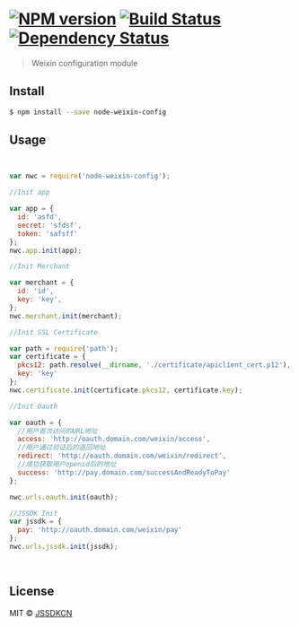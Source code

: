 #  [![NPM version][npm-image]][npm-url] [![Build Status][travis-image]][travis-url] [![Dependency Status][daviddm-image]][daviddm-url]

> Weixin configuration module


## Install

```sh
$ npm install --save node-weixin-config
```


## Usage

```js


var nwc = require('node-weixin-config');

//Init app

var app = {
  id: 'asfd',
  secret: 'sfdsf',
  token: 'safsff'
};
nwc.app.init(app);

//Init Merchant

var merchant = {
  id: 'id',
  key: 'key',
};
nwc.merchant.init(merchant);

//Init SSL Certificate

var path = require('path');
var certificate = {
  pkcs12: path.resolve(__dirname, './certificate/apiclient_cert.p12'),
  key: 'key'
};
nwc.certificate.init(certificate.pkcs12, certificate.key);

//Init Oauth

var oauth = {
  //用户首次访问的URL地址
  access: 'http://oauth.domain.com/weixin/access',
  //用户通过验证后的返回地址
  redirect: 'http://oauth.domain.com/weixin/redirect',
  //成功获取用户openid后的地址
  success: 'http://pay.domain.com/successAndReadyToPay'
};

nwc.urls.oauth.init(oauth);

//JSSDK Init
var jssdk = {
  pay: 'http://oauth.domain.com/weixin/pay'
};
nwc.urls.jssdk.init(jssdk);
    
   
```


## License

MIT © [JSSDKCN](blog.3gcnbeta.com)


[npm-image]: https://badge.fury.io/js/node-weixin-config.svg
[npm-url]: https://npmjs.org/package/node-weixin-config
[travis-image]: https://travis-ci.org/JSSDKCN/node-weixin-config.svg?branch=master
[travis-url]: https://travis-ci.org/JSSDKCN/node-weixin-config
[daviddm-image]: https://david-dm.org/JSSDKCN/node-weixin-config.svg?theme=shields.io
[daviddm-url]: https://david-dm.org/JSSDKCN/node-weixin-config
